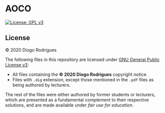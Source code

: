 <!-- (C) 2020 Diogo Rodrigues -->

# AOCO

[![License: GPL v3](https://img.shields.io/badge/License-GPLv3-blue.svg)](https://www.gnu.org/licenses/gpl-3.0)

## License

© 2020 Diogo Rodrigues

The following files in this repository are licensed under [GNU General Public License v3](LICENSE):
- All files containing the **© 2020 Diogo Rodrigues** copyright notice.
- Files with `.dig` extension, except those mentioned in the `.pdf` files as being authored by lecturers.

The rest of the files were either authored by former students or lecturers, which are presented as a fundamental complement to their respective solutions, and are made available under *fair use for education*.
